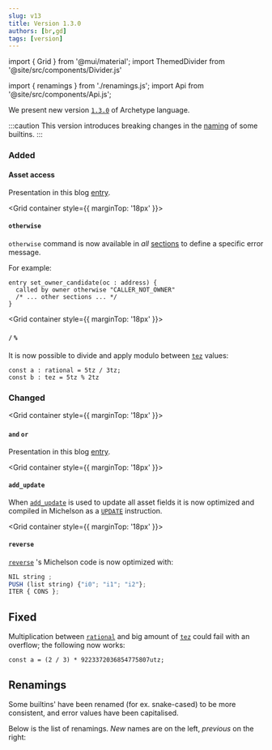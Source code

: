 ```yaml
---
slug: v13
title: Version 1.3.0
authors: [br,gd]
tags: [version]
---
```

import { Grid } from '@mui/material';
import ThemedDivider from '@site/src/components/Divider.js'

import { renamings } from './renamings.js';
import Api from '@site/src/components/Api.js';


We present new version [`1.3.0`](/docs/installation) of Archetype language.

:::caution
This version introduces breaking changes in the [naming](/blog/v13#renamings) of some builtins.
:::
<!--truncate-->

### Added

<Grid container>
<Grid xs={12} sm={12} md={3}>

#### Asset access

</Grid>

<Grid xs={12} sm={12} md={9}>

Presentation in this blog [entry](/blog/asset-access).

</Grid>
</Grid>

<ThemedDivider />

<Grid container style={{ marginTop: '18px' }}>
<Grid xs={12} sm={12} md={3}>

#### `otherwise`

</Grid>

<Grid xs={12} sm={12} md={9}>

`otherwise` command is now available in *all* [sections](/docs/reference/declarations/entrypoint#sections) to define a specific error message.

For example:
```archetype
entry set_owner_candidate(oc : address) {
  called by owner otherwise "CALLER_NOT_OWNER"
  /* ... other sections ... */
}
```

</Grid>
</Grid>

<ThemedDivider />

<Grid container style={{ marginTop: '18px' }}>
<Grid xs={12} sm={12} md={3}>

#### `/` `%`

</Grid>

<Grid xs={12} sm={12} md={9}>

It is now possible to divide and apply modulo between [`tez`](/docs/reference/types#tez) values:
```archetype
const a : rational = 5tz / 3tz;
const b : tez = 5tz % 2tz
```

</Grid>
</Grid>

### Changed

<Grid container style={{ marginTop: '18px' }}>
<Grid xs={12} sm={12} md={3}>

#### `and` `or`

</Grid>

<Grid xs={12} sm={12} md={9}>

Presentation in this blog [entry](/blog/shortcut-evaluation).

</Grid>
</Grid>

<ThemedDivider />

<Grid container style={{ marginTop: '18px' }}>
<Grid xs={12} sm={12} md={3}>

#### `add_update`

</Grid>

<Grid xs={12} sm={12} md={9}>

When [`add_update`](/docs/reference/instructions/asset#aadd_updatek--u-) is used to update all asset fields it is now optimized and compiled in Michelson as a [`UPDATE`](https://tezos.gitlab.io/michelson-reference/#instr-UPDATE) instruction.

</Grid>
</Grid>

<ThemedDivider />

<Grid container style={{ marginTop: '18px' }}>
<Grid xs={12} sm={12} md={3}>

#### `reverse`

</Grid>


<Grid xs={12} sm={12} md={9}>

[`reverse`](/docs/reference/expressions/builtins#reverse(l%20:%20list<T>)) 's Michelson code is now optimized with:
```js
NIL string ;
PUSH (list string) {"i0"; "i1"; "i2"};
ITER { CONS };
```

</Grid>
</Grid>

## Fixed

Multiplication between [`rational`](/docs/reference/types#rational) and big amount of [`tez`](/docs/reference/types#tez) could fail with an overflow; the following now works:
```archetype
const a = (2 / 3) * 9223372036854775807utz;
```

## Renamings

Some builtins' have been renamed (for ex. snake-cased) to be more consistent, and error values have been capitalised.

Below is the list of renamings. *New* names are on the left, *previous* on the right:

<Api title="Sections" data={renamings.sections} xs={4}/>
<br/>

<Api title="Types" data={renamings.types} xs={4}/>
<br/>

<Api title="Instructions" data={renamings.instructions} xs={4}/>
<br/>

<Api title="Constants" data={renamings.constants} xs={4}/>
<br/>

<Api title="Builtins" data={renamings.builtins} xs={4}/>
<br/>

<Api title="Assets" data={renamings.assets} xs={4}/>
<br/>

<Api title="Error messages" data={renamings.errors} xs={5}/>
<br/>